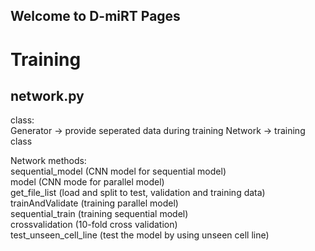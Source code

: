 ## Welcome to D-miRT Pages
# Training

## network.py  

class:  
Generator -> provide seperated data during training
Network -> training class  
  
Network methods:  
sequential_model (CNN model for sequential model)  
model (CNN mode for parallel model)  
get_file_list (load and split to test, validation and training data)  
trainAndValidate (training parallel model)  
sequential_train (training sequential model)  
crossvalidation (10-fold cross validation)  
test_unseen_cell_line (test the model by using unseen cell line)  
